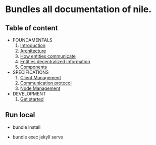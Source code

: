 # Bundles all documentation of nile.

## Table of content
- FOUNDAMENTALS
  1. [Introduction](index.md)
  2. [Architecture](fundamentals/architecture.md)
  3. [How entities communicate](fundamentals/communication.md)
  4. [Entities decentralized information](fundamentals/decentralization.md)
  5. [Components](fundamentals/components.md)
- SPECIFICATIONS
  1. [Client Management](specifications/client-management.md)
  2. [Communication protocol](specifications/communication-protocol.md)
  3. [Node Management](specifications/node-management.md)
- DEVELOPMENT
  1. [Get started](development/get-started.md)

## Run local

- bundle install

- bundle exec jekyll serve
